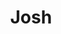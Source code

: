 ---
layout: post
weight: 500
name: Josh Donaldson
title: Josh
status: executive
img: /assets/images/members/josh.jpg
email: siang [at] alumni.ubc.ca
biography: >
  Ngai To recently graduated from UBC with distinction in chemical engineering (minor in computer science).
linkedin: https://www.linkedin.com/in/c-siang-lim-98535048
---